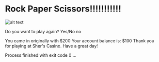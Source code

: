 # Rock Paper Scissors!!!!!!!!!!!

![alt text](https://github.com/SherYang17/Javascript/blob/main/RockPaperScissor/images/rps.png?raw=true)


 
Do you want to play again? Yes/No
no
 
You came in originally with $200
Your account balance is: $100
Thank you for playing at Sher's Casino. Have a great day! 

Process finished with exit code 0
...
